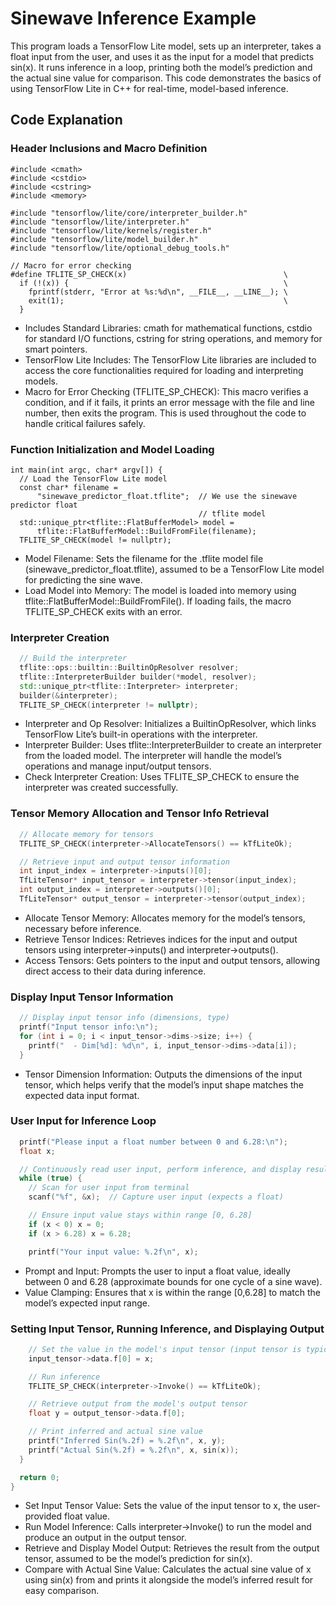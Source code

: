 # Sinewave Inference Example

This program loads a TensorFlow Lite model, sets up an interpreter, takes a float input from the user, and uses it as the input for a model that predicts sin(x). It runs inference in a loop, printing both the model’s prediction and the actual sine value for comparison. This code demonstrates the basics of using TensorFlow Lite in C++ for real-time, model-based inference.

## Code Explanation

### Header Inclusions and Macro Definition

```
#include <cmath>
#include <cstdio>
#include <cstring>
#include <memory>

#include "tensorflow/lite/core/interpreter_builder.h"
#include "tensorflow/lite/interpreter.h"
#include "tensorflow/lite/kernels/register.h"
#include "tensorflow/lite/model_builder.h"
#include "tensorflow/lite/optional_debug_tools.h"

// Macro for error checking
#define TFLITE_SP_CHECK(x)                                   \
  if (!(x)) {                                                \
    fprintf(stderr, "Error at %s:%d\n", __FILE__, __LINE__); \
    exit(1);                                                 \
  }

```

- Includes Standard Libraries: cmath for mathematical functions, cstdio for standard I/O functions, cstring for string operations, and memory for smart pointers.
- TensorFlow Lite Includes: The TensorFlow Lite libraries are included to access the core functionalities required for loading and interpreting models.
- Macro for Error Checking (TFLITE_SP_CHECK): This macro verifies a condition, and if it fails, it prints an error message with the file and line number, then exits the program. This is used throughout the code to handle critical failures safely.


### Function Initialization and Model Loading

```
int main(int argc, char* argv[]) {
  // Load the TensorFlow Lite model
  const char* filename =
      "sinewave_predictor_float.tflite";  // We use the sinewave predictor float
                                          // tflite model
  std::unique_ptr<tflite::FlatBufferModel> model =
      tflite::FlatBufferModel::BuildFromFile(filename);
  TFLITE_SP_CHECK(model != nullptr);

```

- Model Filename: Sets the filename for the .tflite model file (sinewave_predictor_float.tflite), assumed to be a TensorFlow Lite model for predicting the sine wave.
- Load Model into Memory: The model is loaded into memory using tflite::FlatBufferModel::BuildFromFile(). If loading fails, the macro TFLITE_SP_CHECK exits with an error.


### Interpreter Creation

```cpp
  // Build the interpreter
  tflite::ops::builtin::BuiltinOpResolver resolver;
  tflite::InterpreterBuilder builder(*model, resolver);
  std::unique_ptr<tflite::Interpreter> interpreter;
  builder(&interpreter);
  TFLITE_SP_CHECK(interpreter != nullptr);

```

- Interpreter and Op Resolver: Initializes a BuiltinOpResolver, which links TensorFlow Lite’s built-in operations with the interpreter.
- Interpreter Builder: Uses tflite::InterpreterBuilder to create an interpreter from the loaded model. The interpreter will handle the model’s operations and manage input/output tensors.
- Check Interpreter Creation: Uses TFLITE_SP_CHECK to ensure the interpreter was created successfully.

###  Tensor Memory Allocation and Tensor Info Retrieval

```cpp
  // Allocate memory for tensors
  TFLITE_SP_CHECK(interpreter->AllocateTensors() == kTfLiteOk);

  // Retrieve input and output tensor information
  int input_index = interpreter->inputs()[0];
  TfLiteTensor* input_tensor = interpreter->tensor(input_index);
  int output_index = interpreter->outputs()[0];
  TfLiteTensor* output_tensor = interpreter->tensor(output_index);

```

- Allocate Tensor Memory: Allocates memory for the model’s tensors, necessary before inference.
- Retrieve Tensor Indices: Retrieves indices for the input and output tensors using interpreter->inputs() and interpreter->outputs().
- Access Tensors: Gets pointers to the input and output tensors, allowing direct access to their data during inference.

### Display Input Tensor Information

```cpp
  // Display input tensor info (dimensions, type)
  printf("Input tensor info:\n");
  for (int i = 0; i < input_tensor->dims->size; i++) {
    printf("  - Dim[%d]: %d\n", i, input_tensor->dims->data[i]);
  }

```

- Tensor Dimension Information: Outputs the dimensions of the input tensor, which helps verify that the model’s input shape matches the expected data input format.

### User Input for Inference Loop

```cpp
  printf("Please input a float number between 0 and 6.28:\n");
  float x;

  // Continuously read user input, perform inference, and display results
  while (true) {
    // Scan for user input from terminal
    scanf("%f", &x);  // Capture user input (expects a float)

    // Ensure input value stays within range [0, 6.28]
    if (x < 0) x = 0;
    if (x > 6.28) x = 6.28;

    printf("Your input value: %.2f\n", x);

```

- Prompt and Input: Prompts the user to input a float value, ideally between 0 and 6.28 (approximate bounds for one cycle of a sine wave).
- Value Clamping: Ensures that x is within the range [0,6.28] to match the model’s expected input range.

### Setting Input Tensor, Running Inference, and Displaying Output

```cpp
    // Set the value in the model's input tensor (input tensor is typically float)
    input_tensor->data.f[0] = x;

    // Run inference
    TFLITE_SP_CHECK(interpreter->Invoke() == kTfLiteOk);

    // Retrieve output from the model's output tensor
    float y = output_tensor->data.f[0];

    // Print inferred and actual sine value
    printf("Inferred Sin(%.2f) = %.2f\n", x, y);
    printf("Actual Sin(%.2f) = %.2f\n", x, sin(x));
  }

  return 0;
}

```

- Set Input Tensor Value: Sets the value of the input tensor to x, the user-provided float value.
- Run Model Inference: Calls interpreter->Invoke() to run the model and produce an output in the output tensor.
- Retrieve and Display Model Output: Retrieves the result from the output tensor, assumed to be the model’s prediction for sin(x).
- Compare with Actual Sine Value: Calculates the actual sine value of x using sin(x) from <cmath> and prints it alongside the model’s inferred result for easy comparison.

  
